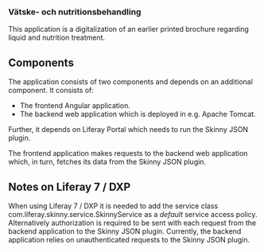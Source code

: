 ### Vätske- och nutritionsbehandling

This application is a digitalization of an earlier printed brochure regarding liquid and nutrition treatment.

## Components

The application consists of two components and depends on an additional component. It consists of:

* The frontend Angular application.
* The backend web application which is deployed in e.g. Apache Tomcat.

Further, it depends on Liferay Portal which needs to run the Skinny JSON plugin.

The frontend application makes requests to the backend web application which, in turn, fetches its data from the Skinny JSON plugin.

## Notes on Liferay 7 / DXP

When using Liferay 7 / DXP it is needed to add the service class com.liferay.skinny.service.SkinnyService as a *default* service access policy.
Alternatively authorization is required to be sent with each request from the backend application to the Skinny JSON
plugin. Currently, the backend application relies on unauthenticated requests to the Skinny JSON plugin.